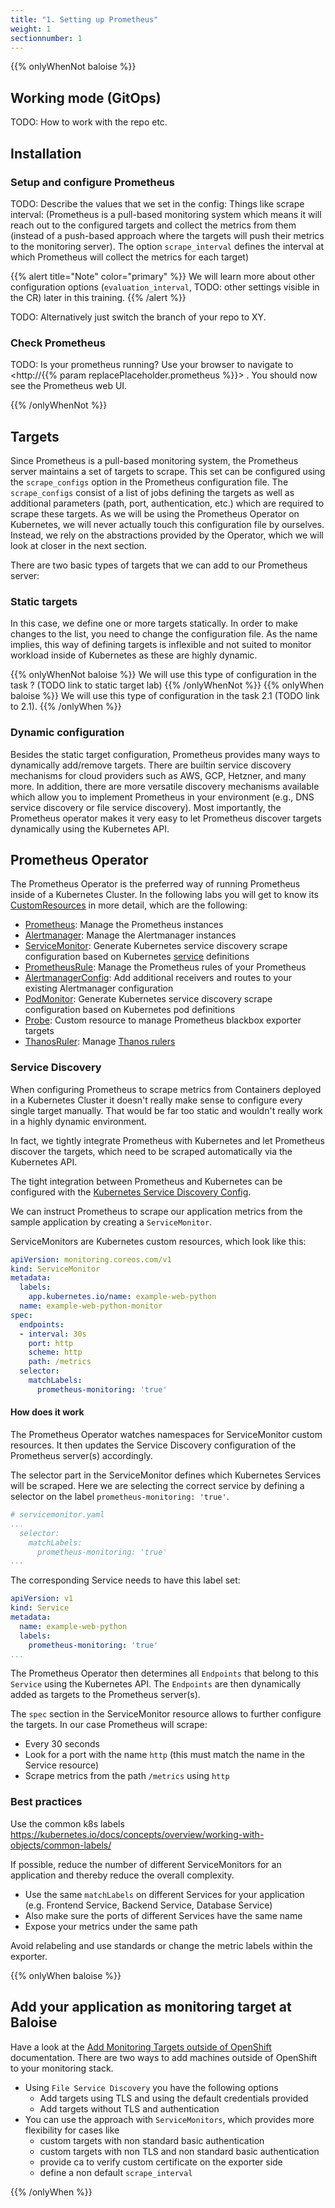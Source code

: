 ```yaml
---
title: "1. Setting up Prometheus"
weight: 1
sectionnumber: 1
---
```


{{% onlyWhenNot baloise %}}

## Working mode (GitOps)

TODO: How to work with the repo etc.

## Installation

### Setup and configure Prometheus

TODO: Describe the values that we set in the config: Things like scrape interval: (Prometheus is a pull-based monitoring system which means it will reach out to the configured targets and collect the metrics from them (instead of a push-based approach where the targets will push their metrics to the monitoring server). The option `scrape_interval` defines the interval at which Prometheus will collect the metrics for each target)

{{% alert title="Note" color="primary" %}}
We will learn more about other configuration options (`evaluation_interval`, TODO: other settings visible in the CR) later in this training.
{{% /alert %}}

TODO: Alternatively just switch the branch of your repo to XY.

### Check Prometheus

TODO: Is your prometheus running? Use your browser to navigate to <http://{{% param replacePlaceholder.prometheus %}}> . You should now see the Prometheus web UI.

{{% /onlyWhenNot %}}

## Targets

Since Prometheus is a pull-based monitoring system, the Prometheus server maintains a set of targets to scrape. This set can be configured using the `scrape_configs` option in the Prometheus configuration file. The `scrape_configs` consist of a list of jobs defining the targets as well as additional parameters (path, port, authentication, etc.) which are required to scrape these targets. As we will be using the Prometheus Operator on Kubernetes, we will never actually touch this configuration file by ourselves. Instead, we rely on the abstractions provided by the Operator, which we will look at closer in the next section.

There are two basic types of targets that we can add to our Prometheus server:

### Static targets

In this case, we define one or more targets statically. In order to make changes to the list, you need to change the configuration file. As the name implies, this way of defining targets is inflexible and not suited to monitor workload inside of Kubernetes as these are highly dynamic.

{{% onlyWhenNot baloise %}}
We will use this type of configuration in the task ? (TODO link to static target lab)
{{% /onlyWhenNot %}}
{{% onlyWhen baloise %}}
We will use this type of configuration in the task 2.1 (TODO link to 2.1).
{{% /onlyWhen %}}

### Dynamic configuration

Besides the static target configuration, Prometheus provides many ways to dynamically add/remove targets. There are builtin service discovery mechanisms for cloud providers such as AWS, GCP, Hetzner, and many more. In addition, there are more versatile discovery mechanisms available which allow you to implement Prometheus in your environment (e.g., DNS service discovery or file service discovery). Most importantly, the Prometheus operator makes it very easy to let Prometheus discover targets dynamically using the Kubernetes API.

## Prometheus Operator

The Prometheus Operator is the preferred way of running Prometheus inside of a Kubernetes Cluster. In the following labs you will get to know its [CustomResources](https://kubernetes.io/docs/concepts/extend-kubernetes/api-extension/custom-resources/) in more detail, which are the following:

* [Prometheus](https://github.com/prometheus-operator/prometheus-operator/blob/master/Documentation/api.md#prometheus): Manage the Prometheus instances
* [Alertmanager](https://github.com/prometheus-operator/prometheus-operator/blob/master/Documentation/api.md#alertmanager): Manage the Alertmanager instances
* [ServiceMonitor](https://github.com/prometheus-operator/prometheus-operator/blob/master/Documentation/api.md#servicemonitor): Generate Kubernetes service discovery scrape configuration based on Kubernetes [service](https://kubernetes.io/docs/concepts/services-networking/service/) definitions
* [PrometheusRule](https://github.com/prometheus-operator/prometheus-operator/blob/master/Documentation/api.md#prometheusrule): Manage the Prometheus rules of your Prometheus
* [AlertmanagerConfig](https://github.com/prometheus-operator/prometheus-operator/blob/master/Documentation/api.md#alertmanagerconfig): Add additional receivers and routes to your existing Alertmanager configuration
* [PodMonitor](https://github.com/prometheus-operator/prometheus-operator/blob/master/Documentation/api.md#podmonitor): Generate Kubernetes service discovery scrape configuration based on Kubernetes pod definitions
* [Probe](https://github.com/prometheus-operator/prometheus-operator/blob/master/Documentation/api.md#probe): Custom resource to manage Prometheus blackbox exporter targets
* [ThanosRuler](https://github.com/prometheus-operator/prometheus-operator/blob/master/Documentation/api.md#thanosruler): Manage [Thanos rulers](https://github.com/thanos-io/thanos/blob/main/docs/components/rule.md)

### Service Discovery

When configuring Prometheus to scrape metrics from Containers deployed in a Kubernetes Cluster it doesn't really make sense to configure every single target manually. That would be far too static and wouldn't really work in a highly dynamic environment.

In fact, we tightly integrate Prometheus with Kubernetes and let Prometheus discover the targets, which need to be scraped automatically via the Kubernetes API.

The tight integration between Prometheus and Kubernetes can be configured with the [Kubernetes Service Discovery Config](https://prometheus.io/docs/prometheus/latest/configuration/configuration/#kubernetes_sd_config).

We can instruct Prometheus to scrape our application metrics from the sample application by creating a `ServiceMonitor`.

ServiceMonitors are Kubernetes custom resources, which look like this:

```yaml
apiVersion: monitoring.coreos.com/v1
kind: ServiceMonitor
metadata:
  labels:
    app.kubernetes.io/name: example-web-python
  name: example-web-python-monitor
spec:
  endpoints:
  - interval: 30s
    port: http
    scheme: http
    path: /metrics
  selector:
    matchLabels:
      prometheus-monitoring: 'true'
```

#### How does it work

The Prometheus Operator watches namespaces for ServiceMonitor custom resources. It then updates the Service Discovery configuration of the Prometheus server(s) accordingly.

The selector part in the ServiceMonitor defines which Kubernetes Services will be scraped. Here we are selecting the correct service by defining a selector on the label `prometheus-monitoring: 'true'`.

```yaml
# servicemonitor.yaml
...
  selector:
    matchLabels:
      prometheus-monitoring: 'true'
...
```

The corresponding Service needs to have this label set:

```yaml
apiVersion: v1
kind: Service
metadata:
  name: example-web-python
  labels:
    prometheus-monitoring: 'true'
...
```

The Prometheus Operator then determines all `Endpoints` that belong to this `Service` using the Kubernetes API. The `Endpoints` are then dynamically added as targets to the Prometheus server(s).

The `spec` section in the ServiceMonitor resource allows to further configure the targets.
In our case Prometheus will scrape:

* Every 30 seconds
* Look for a port with the name `http` (this must match the name in the Service resource)
* Scrape metrics from the path `/metrics` using `http`

### Best practices

Use the common k8s labels <https://kubernetes.io/docs/concepts/overview/working-with-objects/common-labels/>

If possible, reduce the number of different ServiceMonitors for an application and thereby reduce the overall complexity.

* Use the same `matchLabels` on different Services for your application (e.g. Frontend Service, Backend Service, Database Service)
* Also make sure the ports of different Services have the same name
* Expose your metrics under the same path

Avoid relabeling and use standards or change the metric labels within the exporter.

{{% onlyWhen baloise %}}

## Add your application as monitoring target at Baloise

Have a look at the [Add Monitoring Targets outside of OpenShift](https://confluence.baloisenet.com/atlassian/display/BALMATE/02+-+Add+your+application+as+monitoring+target#id-02Addyourapplicationasmonitoringtarget-AddMonitoringTargetsoutsideofOpenShift) documentation. There are two ways to add machines outside of OpenShift to your monitoring stack.

* Using `File Service Discovery` you have the following options
  * Add targets using TLS and using the default credentials provided
  * Add targets without TLS and authentication
* You can use the approach with `ServiceMonitors`, which provides more flexibility for cases like
  * custom targets with non standard basic authentication
  * custom targets with non TLS and non standard basic authentication
  * provide ca to verify custom certificate on the exporter side
  * define a non default `scrape_interval`

{{% /onlyWhen %}}
